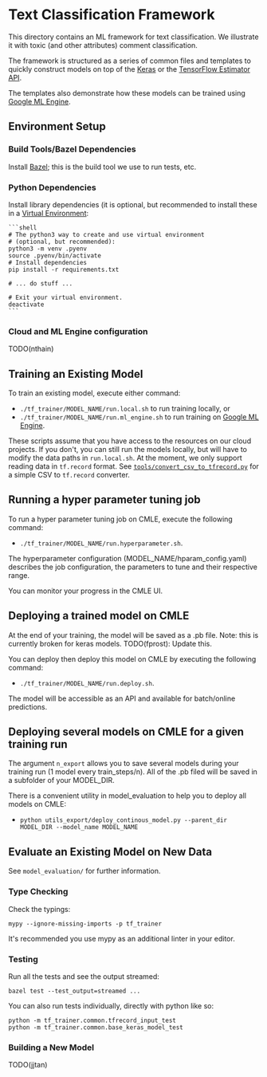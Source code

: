 # Text Classification Framework

This directory contains an ML framework for text classification. We illustrate
it with toxic (and other attributes) comment classification.

The framework is structured as a series of common files and templates to quickly
construct models on top of the [Keras](https://keras.io/) or the [TensorFlow
Estimator API](https://www.tensorflow.org/programmers_guide/estimators).

The templates also demonstrate how these models can be trained using [Google ML
Engine](https://cloud.google.com/ml-engine/).


## Environment Setup

### Build Tools/Bazel Dependencies

Install [Bazel](https://docs.bazel.build/versions/master/install-os-x.html);
this is the build tool we use to run tests, etc.

### Python Dependencies

Install library dependencies (it is optional, but recommended to install these
in a [Virtual Environment](https://docs.python.org/3/tutorial/venv.html):

    ```shell
    # The python3 way to create and use virtual environment
    # (optional, but recommended):
    python3 -m venv .pyenv
    source .pyenv/bin/activate
    # Install dependencies
    pip install -r requirements.txt

    # ... do stuff ...

    # Exit your virtual environment.
    deactivate
    ```

### Cloud and ML Engine configuration

TODO(nthain)


## Training an Existing Model

To train an existing model, execute either command:
 * `./tf_trainer/MODEL_NAME/run.local.sh` to run training locally, or
 * `./tf_trainer/MODEL_NAME/run.ml_engine.sh` to run training on [Google ML
Engine](https://cloud.google.com/ml-engine/).

These scripts assume that you have access to the resources on our cloud
projects. If you don't, you can still run the models locally, but will have to
modify the data paths in `run.local.sh`. At the moment, we only support reading
data in `tf.record` format. See
[`tools/convert_csv_to_tfrecord.py`](https://github.com/conversationai/conversationai-models/blob/master/experiments/tools/convert_csv_to_tfrecord.py)
for a simple CSV to `tf.record` converter.


## Running a hyper parameter tuning job

To run a hyper parameter tuning job on CMLE, execute the following command:
 * `./tf_trainer/MODEL_NAME/run.hyperparameter.sh`.

The hyperparameter configuration (MODEL_NAME/hparam_config.yaml) describes the job configuration, the parameters to tune and their respective range.

You can monitor your progress in the CMLE UI. 


## Deploying a trained model on CMLE

At the end of your training, the model will be saved as a .pb file. Note: this is currently broken for keras models. TODO(fprost): Update this.

You can deploy then deploy this model on CMLE by executing the following command:
 * `./tf_trainer/MODEL_NAME/run.deploy.sh`.

The model will be accessible as an API and available for batch/online predictions.

## Deploying several models on CMLE for a given training run

The argument `n_export` allows you to save several models during your training run (1 model every train_steps/n).
All of the .pb filed will be saved in a subfolder of your MODEL_DIR.

There is a convenient utility in model_evaluation to help you to deploy all models on CMLE:
 * `python utils_export/deploy_continous_model.py --parent_dir MODEL_DIR --model_name MODEL_NAME `


## Evaluate an Existing Model on New Data

See `model_evaluation/` for further information.


### Type Checking

Check the typings:

```shell
mypy --ignore-missing-imports -p tf_trainer
```

It's recommended you use mypy as an additional linter in your editor.

### Testing

Run all the tests and see the output streamed:

```shell
bazel test --test_output=streamed ...
```

You can also run tests individually, directly with python like so:

```shell
python -m tf_trainer.common.tfrecord_input_test
python -m tf_trainer.common.base_keras_model_test
```

### Building a New Model

TODO(jjtan)
